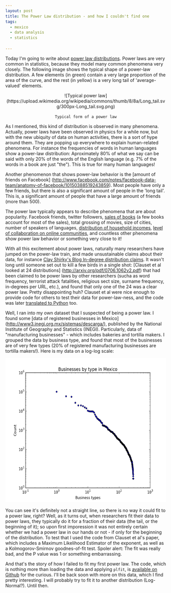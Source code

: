 ```yaml
---
layout: post
title: The Power Law distribution - and how I couldn't find one
tags:
  - mexico
  - data analysis
  - statistics

---
```


Today I'm going to write about [power law distributions](http://en.wikipedia.org/wiki/Power_law). Power laws
are very common in statistics, because they model many common phenomena very closely. The following image shows
the typical shape of a power-law distribution. A few elements (in green) contain a very large proportion
of the area of the curve, and the rest (in yellow) is a very long tail of 'average-valued' elements.

<center>![Typical power law](https://upload.wikimedia.org/wikipedia/commons/thumb/8/8a/Long_tail.svg/300px-Long_tail.svg.png)

`Typical form of a power law`</center>

As I mentioned, this kind of distribution is observed in many phenomena. Actually, power laws have been observed in
physics for a while now, but with the new ubiquity of data on human activities, there is a sort of hype around them.
They are popping up everywhere to explain human-related phenomena. For instance the frequencies of words in human
languages show a power-law distribution: Aproximately 80% of what we say can be said with only 20% of the words of the English
language (e.g. 7% of the words in a book are just "the"). This is true for many human languages!

Another phenomenon that shows power-law behavior is the [amount of friends on Facebook]
(http://www.facebook.com/notes/facebook-data-team/anatomy-of-facebook/10150388519243859). Most people have only a few friends,
but there is also a significant amount of people in the 'long tail'. This is, a significant amount of people that have a large
amount of friends (more than 500).

The power law typically appears to describe phenomena that are about popularity. Facebook friends, twitter followers,
[sales of books](http://web.sfc.keio.ac.jp/~iba/papers/2008JJNAMS08-market.pdf) (a few books account for most of the sales),
total grossing of movies, size of cities, number of speakers of languages,
[distribution of household incomes](http://www.kps.or.kr/jkps/downloadPdf.asp?articleuid=%7BF1AFD04D-DFA3-45C2-BA44-C9FB8999C3DC%7D),
[level of collaboration on online communities](http://en.wikipedia.org/wiki/1%25_rule_(Internet_culture)),
and countless other phenomena show power law behavior or something very close to it!

With all this excitement about power laws, naturally many researchers have jumped on the power-law train, and made unsustainable
claims about their data, for instance [Clay Shirky's Blog In-degree distribution claims](http://shirky.com/writings/powerlaw_weblog.html).
It wasn't long until someone set out to kill a few birds in a single shot: [Clauset et al looked at 24 distributions]
(http://arxiv.org/pdf/0706.1062v2.pdf) that had been claimed to be power laws by other researchers 
(sucha as word frequency, terrorist attack fatalities, religious sect size, surname frequency, in-degrees per URL, etc.),
and found that only one of the 24 was a clear power law. Pretty disappointing huh? Clauset et al were nice enough to
provide code for others to test their data for power-law-ness, and the code was later [translated to Python](http://github.com/keflavich/plfit) too.

Well, I ran into my own dataset that I suspected of being a power law. I found some [data of registered businesses in Mexico]
(http://www3.inegi.org.mx/sistemas/descarga/), published by the National Institute of Geography and Statistics (INEGI). Particularly,
data of "manufacturing businesses" - which includes bakeries and tortilla makers. I grouped the data by business type, and found that
most of the businesses are of very few types (20% of registered manufacturing businesses are tortilla makers!). Here is my data on
a log-log scale:

<center><img src="./images/counts_english.png" width="580" height="450" /></center>

You can see it's definitely not a straight line, so there is no way it could fit to a power law, right? Well, as it turns out, when
researchers fit their data to power laws, they typically do it for a fraction of their data (the tail, or the beginning of it); so
upon first imporession it was not entirely certain whether we had a power law in our hands or not - if only for the beginning of the distribution.
To test that I used the code from Clauset et al's paper, which includes a Maximum Likelihood Estimator of the exponent,
as well as a Kolmogorov-Smirnov goodnes-of-fit test. Spoler alert: The fit was really bad, and the P value was 1 or something embarrassing.

And that's the story of how I failed to fit my first power law. The code, which is nothing more than loading the data and applying
`plfit`, is [available on Github](http://github.com/pabloem/inegi/) for the curious. I'll be back soon with more on this data,
which I find pretty interesting. I will probably try to fit it to another distribution (Log-Normal?). Until then.
